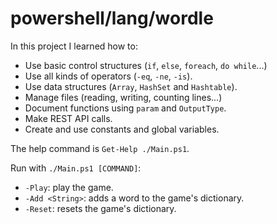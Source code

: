 # powershell/lang/wordle

In this project I learned how to:
- Use basic control structures (`if`, `else`, `foreach`, `do while`...)
- Use all kinds of operators (`-eq`, `-ne`, `-is`).
- Use data structures (`Array`, `HashSet` and `Hashtable`).
- Manage files (reading, writing, counting lines...)
- Document functions using `param` and `OutputType`.
- Make REST API calls.
- Create and use constants and global variables.

The help command is `Get-Help ./Main.ps1`.

Run with `./Main.ps1 [COMMAND]`:
- `-Play`: play the game.
- `-Add <String>`: adds a word to the game's dictionary.
- `-Reset`: resets the game's dictionary.
